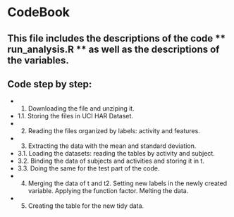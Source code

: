 # CodeBook

## This file includes the descriptions of the code ** run_analysis.R ** as well as the descriptions of the variables.

## Code step by step:
* 1. Downloading the file and unziping it.
* 1.1. Storing the files in UCI HAR Dataset.
* 2. Reading the files organized by labels: activity and features.
* 3. Extracting the data with the mean and standard deviation.
* 3.1. Loading the datasets: reading the tables by activity and subject.
* 3.2. Binding the data of subjects and activities and storing it in t.
* 3.3. Doing the same for the test part of the code.
* 4. Merging the data of t and t2. Setting new labels in the newly created variable. Applying the function factor. Melting the data.
* 5. Creating the table for the new tidy data.

